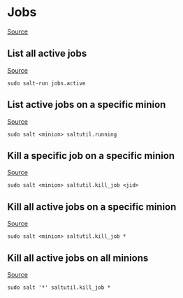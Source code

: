 # Jobs
[Source](https://docs.saltproject.io/en/latest/topics/jobs/index.html)

## List all active jobs
[Source](https://docs.saltproject.io/en/latest/topics/jobs/index.html#active)
```
sudo salt-run jobs.active
```

## List active jobs on a specific minion
[Source](https://docs.saltproject.io/en/latest/topics/jobs/index.html#functions-in-the-saltutil-module)
```
sudo salt <minion> saltutil.running
```

## Kill a specific job on a specific minion
[Source](https://docs.saltproject.io/en/latest/topics/jobs/index.html#functions-in-the-saltutil-module)
```
sudo salt <minion> saltutil.kill_job <jid>
```

## Kill all active jobs on a specific minion
[Source](https://docs.saltproject.io/en/latest/topics/jobs/index.html#functions-in-the-saltutil-module)
```
sudo salt <minion> saltutil.kill_job *
```

## Kill all active jobs on all minions
[Source](https://docs.saltproject.io/en/latest/topics/jobs/index.html#functions-in-the-saltutil-module)
```
sudo salt '*' saltutil.kill_job *
```
